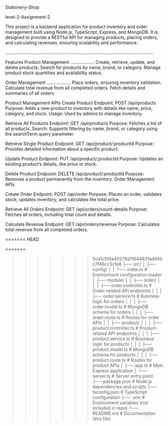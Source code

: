 Stationery-Shop


level-2-Assignment-2


This project is a backend application for product inventory and order management built using Node.js, TypeScript, Express, and MongoDB. It is designed to provide a RESTful API for managing products, placing orders, and calculating revenues, ensuring scalability and performance.

.....................................................................................................................

Features
Product Management
...................
Create, retrieve, update, and delete products.
Search for products by name, brand, or category.
Manage product stock quantities and availability status.


Order Management
...................
Place orders, ensuring inventory validation.
Calculate total revenue from all completed orders.
Fetch details and summaries of all orders


Product Management APIs
Create Product
Endpoint: POST /api/products
Purpose: Adds a new product to inventory with details like name, price, category, and stock.
Usage: Used by admins to manage inventory.

Retrieve All Products
Endpoint: GET /api/products
Purpose: Fetches a list of all products.
Search: Supports filtering by name, brand, or category using the searchTerm query parameter.

Retrieve Single Product
Endpoint: GET /api/product/:productId
Purpose: Provides detailed information about a specific product.

Update Product
Endpoint: PUT /api/product/:productId
Purpose: Updates an existing product’s details, like price or stock.

Delete Product
Endpoint: DELETE /api/product/:productId
Purpose: Removes a product permanently from the inventory.
Order Management APIs

Create Order
Endpoint: POST /api/order
Purpose: Places an order, validates stock, updates inventory, and calculates the total price.

Retrieve All Orders
Endpoint: GET /api/orders/count-details
Purpose: Fetches all orders, including total count and details.

Calculate Revenue
Endpoint: GET /api/orders/revenue
Purpose: Calculates total revenue from all completed orders.


<<<<<<< HEAD



=======
>>>>>>> 5ca1c5f6a40278d11644631add4bc7f46cc3cfe8
├── src/
│   ├── config/
│   │   └── index.ts          # Environment configuration loader
│   ├── module/
│   │   ├── order/
│   │   │   ├── order.controller.ts  # Order-related API endpoints
│   │   │   ├── order.service.ts     # Business logic for orders
│   │   │   ├── order.model.ts       # MongoDB schema for orders
│   │   │   ├── order.route.ts       # Routes for order APIs
│   │   ├── product/
│   │   │   ├── product.controller.ts # Product-related API endpoints
│   │   │   ├── product.service.ts    # Business logic for products
│   │   │   ├── product.model.ts      # MongoDB schema for products
│   │   │   ├── product.route.ts      # Routes for product APIs
│   ├── app.ts                # Main Express application
│   └── server.ts             # Server entry point
├── package.json              # Node.js dependencies and scripts
├── tsconfig.json             # TypeScript configuration
├── .env                      # Environment variables (not included in repo)
└── README.md                 # Documentation (this file)
